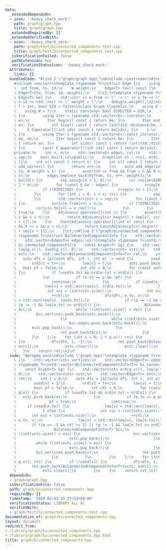 ```yaml
---
data:
  _extendedDependsOn:
  - icon: ':heavy_check_mark:'
    path: graph/graph.hpp
    title: graph/graph.hpp
  _extendedRequiredBy: []
  _extendedVerifiedWith:
  - icon: ':heavy_check_mark:'
    path: graph/test/biconnected_components.test.cpp
    title: graph/test/biconnected_components.test.cpp
  _isVerificationFailed: false
  _pathExtension: hpp
  _verificationStatusIcon: ':heavy_check_mark:'
  attributes:
    links: []
  bundledCode: "#line 2 \"graph/graph.hpp\"\n#include <iostream>\n#include <cassert>\n\
    #include <vector>\ntemplate <typename T>\nstruct Edge {\n    using W = T;\n  \
    \  int from, to, id;\n    W weight;\n    Edge<T> rev() const {\n        return\
    \ Edge<T>{to, from, id, weight};\n    }\n};\ntemplate <typename T>\nvoid debug(const\
    \ Edge<T> &e) {\n    std::cerr << e.from << \" -> \" << e.to << \" id = \" <<\
    \ e.id << std::cerr << \" weight = \";\n    debug(e.weight);\n}\ntemplate <typename\
    \ T = int, bool DIR = false>\nclass Graph {\npublic:\n    using E = Edge<T>;\n\
    \    using W = T;\n    static constexpr bool DIRECTED = DIR;\n    struct Adjacency\
    \ {\n        using Iter = typename std::vector<E>::iterator;\n        Iter be,\
    \ en;\n        Iter begin() const { return be; }\n        Iter end() const { return\
    \ en; }\n        int size() const { return (int)std::distance(be, en); }\n   \
    \     E &operator[](int idx) const { return be[idx]; }\n    };\n    struct ConstAdjacency\
    \ {\n        using Iter = typename std::vector<E>::const_iterator;\n        Iter\
    \ be, en;\n        Iter begin() const { return be; }\n        Iter end() const\
    \ { return en; }\n        int size() const { return (int)std::distance(be, en);\
    \ }\n        const E &operator[](int idx) const { return be[idx]; }\n    };\n\n\
    private:\n    int n, m;\n    std::vector<E> edges, csr;\n    std::vector<int>\
    \ sep;\n    bool built;\n\npublic:\n    Graph(int n) : n(n), m(0), built(false)\
    \ {}\n    int v() const { return n; }\n    int e() const { return m; }\n    int\
    \ add_vertex() {\n        return n++;\n    }\n    auto add_edge(int from, int\
    \ to, W weight = 1) {\n        assert(0 <= from && from < n && 0 <= to && to <\
    \ n);\n        edges.emplace_back(E{from, to, m++, weight});\n    }\n    void\
    \ build() {\n        sep.assign(n + 1, 0);\n        csr.resize(DIRECTED ? m :\
    \ 2 * m);\n        for (const E &e : edges) {\n            ++sep[e.from + 1];\n\
    \            if (!DIRECTED) {\n                ++sep[e.to + 1];\n            }\n\
    \        }\n        for (int i = 0; i < n; ++i) {\n            sep[i + 1] += sep[i];\n\
    \        }\n        std::vector<int> c = sep;\n        for (const E &e : edges)\
    \ {\n            csr[c[e.from]++] = e;\n            if (!DIRECTED) {\n       \
    \         csr[c[e.to]++] = e.rev();\n            }\n        }\n        built =\
    \ true;\n    }\n    Adjacency operator[](int v) {\n        assert(built && 0 <=\
    \ v && v < n);\n        return Adjacency{csr.begin() + sep[v], csr.begin() + sep[v\
    \ + 1]};\n    }\n    ConstAdjacency operator[](int v) const {\n        assert(built\
    \ && 0 <= v && v < n);\n        return ConstAdjacency{csr.begin() + sep[v], csr.begin()\
    \ + sep[v + 1]};\n    }\n};\n#line 3 \"graph/biconnected_components.hpp\"\ntemplate\
    \ <typename T>\nstruct BiConnectedComponentInfo {\n    std::vector<int> vertices;\n\
    \    std::vector<Edge<T>> edges;\n};\ntemplate <typename T>\nstd::vector<BiConnectedComponentInfo<T>>\
    \ bi_connected_components(\n    const Graph<T> &g) {\n    std::vector<int> ord(g.v()),\
    \ low(g.v()), used(g.v(), 0);\n    std::vector<int> vstc;\n    std::vector<Edge<T>>\
    \ estc;\n    std::vector<BiConnectedComponentInfo<T>> ret;\n    int t = 0;\n \
    \   auto dfs = [&](auto dfs, int v, int p) -> void {\n        used[v] = 1;\n \
    \       ord[v] = t++;\n        low[v] = t;\n        vstc.push_back(v);\n     \
    \   bool pf = false;\n        int chl = 0;\n        for (const auto &e : g[v])\
    \ {\n            if (used[e.to] && ord[e.to] < ord[v]) {\n                estc.push_back(e);\n\
    \            }\n            if (e.to == p && !pf) {\n                pf = true;\n\
    \                continue;\n            }\n            if (used[e.to]) {\n   \
    \             low[v] = std::min(low[v], ord[e.to]);\n            } else {\n  \
    \              int vsz = (int)vstc.size();\n                int esz = (int)estc.size();\n\
    \                ++chl;\n                dfs(dfs, e.to, v);\n                low[v]\
    \ = std::min(low[v], low[e.to]);\n                if ((p == -1 && chl >= 2) ||\
    \ (p != -1 && low[e.to] >= ord[v])) {\n                    BiConnectedComponentInfo<T>\
    \ bcc;\n                    while ((int)vstc.size() > vsz) {\n               \
    \         bcc.vertices.push_back(vstc.back());\n                        vstc.pop_back();\n\
    \                    }\n                    while ((int)estc.size() > esz) {\n\
    \                        bcc.edges.push_back(estc.back());\n                 \
    \       estc.pop_back();\n                    }\n                    bcc.vertices.push_back(v);\n\
    \                    ret.push_back(bcc);\n                }\n            }\n \
    \       }\n    };\n    for (int i = 0; i < g.v(); ++i) {\n        if (!used[i])\
    \ {\n            dfs(dfs, i, -1);\n            ret.push_back(BiConnectedComponentInfo<T>{vstc,\
    \ estc});\n            vstc.clear();\n            estc.clear();\n        }\n \
    \   }\n    return ret;\n}\n"
  code: "#pragma once\n#include \"graph.hpp\"\ntemplate <typename T>\nstruct BiConnectedComponentInfo\
    \ {\n    std::vector<int> vertices;\n    std::vector<Edge<T>> edges;\n};\ntemplate\
    \ <typename T>\nstd::vector<BiConnectedComponentInfo<T>> bi_connected_components(\n\
    \    const Graph<T> &g) {\n    std::vector<int> ord(g.v()), low(g.v()), used(g.v(),\
    \ 0);\n    std::vector<int> vstc;\n    std::vector<Edge<T>> estc;\n    std::vector<BiConnectedComponentInfo<T>>\
    \ ret;\n    int t = 0;\n    auto dfs = [&](auto dfs, int v, int p) -> void {\n\
    \        used[v] = 1;\n        ord[v] = t++;\n        low[v] = t;\n        vstc.push_back(v);\n\
    \        bool pf = false;\n        int chl = 0;\n        for (const auto &e :\
    \ g[v]) {\n            if (used[e.to] && ord[e.to] < ord[v]) {\n             \
    \   estc.push_back(e);\n            }\n            if (e.to == p && !pf) {\n \
    \               pf = true;\n                continue;\n            }\n       \
    \     if (used[e.to]) {\n                low[v] = std::min(low[v], ord[e.to]);\n\
    \            } else {\n                int vsz = (int)vstc.size();\n         \
    \       int esz = (int)estc.size();\n                ++chl;\n                dfs(dfs,\
    \ e.to, v);\n                low[v] = std::min(low[v], low[e.to]);\n         \
    \       if ((p == -1 && chl >= 2) || (p != -1 && low[e.to] >= ord[v])) {\n   \
    \                 BiConnectedComponentInfo<T> bcc;\n                    while\
    \ ((int)vstc.size() > vsz) {\n                        bcc.vertices.push_back(vstc.back());\n\
    \                        vstc.pop_back();\n                    }\n           \
    \         while ((int)estc.size() > esz) {\n                        bcc.edges.push_back(estc.back());\n\
    \                        estc.pop_back();\n                    }\n           \
    \         bcc.vertices.push_back(v);\n                    ret.push_back(bcc);\n\
    \                }\n            }\n        }\n    };\n    for (int i = 0; i <\
    \ g.v(); ++i) {\n        if (!used[i]) {\n            dfs(dfs, i, -1);\n     \
    \       ret.push_back(BiConnectedComponentInfo<T>{vstc, estc});\n            vstc.clear();\n\
    \            estc.clear();\n        }\n    }\n    return ret;\n}"
  dependsOn:
  - graph/graph.hpp
  isVerificationFile: false
  path: graph/biconnected_components.hpp
  requiredBy: []
  timestamp: '2024-02-03 15:25:53+09:00'
  verificationStatus: LIBRARY_ALL_AC
  verifiedWith:
  - graph/test/biconnected_components.test.cpp
documentation_of: graph/biconnected_components.hpp
layout: document
redirect_from:
- /library/graph/biconnected_components.hpp
- /library/graph/biconnected_components.hpp.html
title: graph/biconnected_components.hpp
---
```

